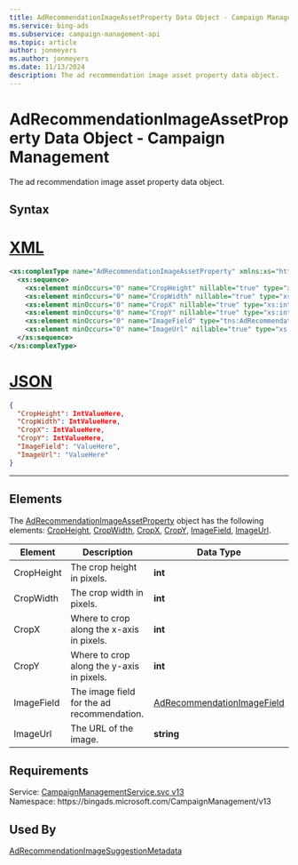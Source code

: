 ```yaml
---
title: AdRecommendationImageAssetProperty Data Object - Campaign Management
ms.service: bing-ads
ms.subservice: campaign-management-api
ms.topic: article
author: jonmeyers
ms.author: jonmeyers
ms.date: 11/13/2024
description: The ad recommendation image asset property data object.
---
```

# AdRecommendationImageAssetProperty Data Object - Campaign Management
The ad recommendation image asset property data object.

## Syntax

# [XML](#tab/xml)

```xml
<xs:complexType name="AdRecommendationImageAssetProperty" xmlns:xs="http://www.w3.org/2001/XMLSchema">
  <xs:sequence>
    <xs:element minOccurs="0" name="CropHeight" nillable="true" type="xs:int" />
    <xs:element minOccurs="0" name="CropWidth" nillable="true" type="xs:int" />
    <xs:element minOccurs="0" name="CropX" nillable="true" type="xs:int" />
    <xs:element minOccurs="0" name="CropY" nillable="true" type="xs:int" />
    <xs:element minOccurs="0" name="ImageField" type="tns:AdRecommendationImageField" />
    <xs:element minOccurs="0" name="ImageUrl" nillable="true" type="xs:string" />
  </xs:sequence>
</xs:complexType>
```

# [JSON](#tab/json)

```json
{
  "CropHeight": IntValueHere,
  "CropWidth": IntValueHere,
  "CropX": IntValueHere,
  "CropY": IntValueHere,
  "ImageField": "ValueHere",
  "ImageUrl": "ValueHere"
}
```

-----

## <a name="elements"></a>Elements

The [AdRecommendationImageAssetProperty](adrecommendationimageassetproperty.md) object has the following elements: [CropHeight](#cropheight), [CropWidth](#cropwidth), [CropX](#cropx), [CropY](#cropy), [ImageField](#imagefield), [ImageUrl](#imageurl).

|Element|Description|Data Type|
|-----------|---------------|-------------|
|<a name="cropheight"></a>CropHeight|The crop height in pixels.|**int**|
|<a name="cropwidth"></a>CropWidth|The crop width in pixels.|**int**|
|<a name="cropx"></a>CropX|Where to crop along the x-axis in pixels.|**int**|
|<a name="cropy"></a>CropY|Where to crop along the y-axis in pixels.|**int**|
|<a name="imagefield"></a>ImageField|The image field for the ad recommendation.|[AdRecommendationImageField](adrecommendationimagefield.md)|
|<a name="imageurl"></a>ImageUrl|The URL of the image.|**string**|

## Requirements
Service: [CampaignManagementService.svc v13](https://campaign.api.bingads.microsoft.com/Api/Advertiser/CampaignManagement/v13/CampaignManagementService.svc)  
Namespace: https\://bingads.microsoft.com/CampaignManagement/v13  

## Used By
[AdRecommendationImageSuggestionMetadata](adrecommendationimagesuggestionmetadata.md)  
